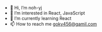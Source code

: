 - 👋 Hi, I’m noh-yj
- 👀 I’m interested in React, JavaScript
- 🌱 I’m currently learning React
- 📫 How to reach me goky456@gamil.com

